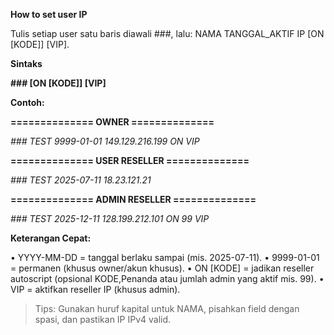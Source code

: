 **How to set user IP**

Tulis setiap user satu baris diawali ###, lalu: NAMA TANGGAL_AKTIF IP [ON [KODE]] [VIP].

**Sintaks**

**### <NAMA> <YYYY-MM-DD> <IPv4> [ON [KODE]] [VIP]**

**Contoh:**

**============== OWNER ==============**

*### TEST 9999-01-01 149.129.216.199 ON VIP*

**============== USER RESELLER ==============**

*### TEST 2025-07-11 18.23.121.21*

**============== ADMIN RESELLER ==============**

*### TEST 2025-12-11 128.199.212.101 ON 99 VIP*

**Keterangan Cepat:**

• YYYY-MM-DD = tanggal berlaku sampai (mis. 2025-07-11).
• 9999-01-01 = permanen (khusus owner/akun khusus).
• ON [KODE] = jadikan reseller autoscript (opsional KODE,Penanda atau jumlah admin yang aktif mis. 99).
• VIP = aktifkan reseller IP (khusus admin).

> Tips: Gunakan huruf kapital untuk NAMA, pisahkan field dengan spasi, dan pastikan IP IPv4 valid.
